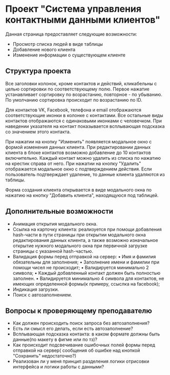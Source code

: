 # Проект "Система управления контактными данными клиентов"

Данная страница предоставляет следующие возможности:
* Просмотр списка людей в виде таблицы
* Добавление нового клиента
* Изменение информации о существующем клиенте

## Структура проекта

Все заголовки колонок, кроме контактов и действий, кликабельны с целью сортировки по соответствующему полю. Первое нажатие устанавливает сортировку по возрастанию, повторное - по убыванию. По умолчанию сортировка происходит по возрастанию по ID.

Для контактов VK, Facebook, телефона и email отображаются соответствующие иконки в колонке с контактами. Все остальные виды контактов отображаются
с одинаковыми иконками с человечком. При наведении указателя на контакт показывается всплывающая подсказка со значением этого контакта.

При нажатии на кнопку "Изменить" появляется модальное окно с формой изменения данных клиента. При редактировании данных клиента в блоке контактов возможно добавление до 10 контактов включительно. Каждый контакт можно удалить из списка по нажатию на крестик справа от него.
При нажатии на кнопку "Удалить" отображается модальное окно с подтверждением действия. Если пользователь подтверждает удаление, то данные клиента удаляются из таблицы.

Форма создания клиента открывается в виде модального окна по нажатию на кнопку "Добавить клиента", находящуюся под таблицей. 

## Дополнительные возможности

* Анимация открытия модального окна.
* Ссылка на карточку клиента: реализуется при помощи добавления hash-части в пути страницы при открытии модального окна редактирования данных клиента, а также возможно изначальное открытие нужного модального окна при первичной загрузке страницы с указанной hash-частью.
* Валидация формы перед отправкой на сервер:
• Имя и фамилия обязательны для заполнения;
• Заполнение имени и фамилии при помощи чисел не происходит;
• Валидируется минимально 2 символа;
• Каждый добавленный контакт должен быть полностью заполнен.
• Валидируется минимально 4 символа для контактов, не имеющих определенной формы(к примеру, ссыслка на facebook);
* Индикация загрузки.
* Поиск с автозаполнением.

## Вопросы к проверяющему преподавателю
- Как должен происходить поиск запроса без автозаполнения?
- Есть ли смысл его делать, если есть автозаполнение?
- Всплывающая подсказка контакта: в каком формате должны быть данные(по макету в фигме или по тз)?
- Как происходит подсвечивание ошибочных полей формы перед отправкой на сервер( сообщения об ошибке над кнопкой "Сохранить" недостаточно?)
- Реализован ли у меня принцип разделения логики отрисовки интерфейса и логики работы с данными? 
